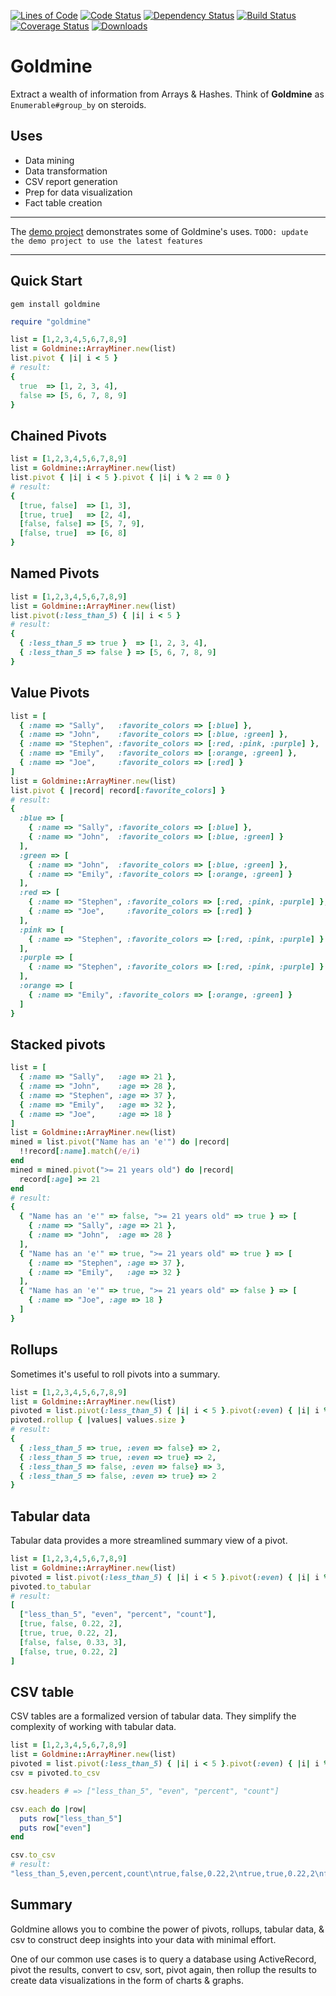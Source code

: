 [![Lines of Code](http://img.shields.io/badge/lines_of_code-117-brightgreen.svg?style=flat)](http://blog.codinghorror.com/the-best-code-is-no-code-at-all/)
[![Code Status](http://img.shields.io/codeclimate/github/hopsoft/goldmine.svg?style=flat)](https://codeclimate.com/github/hopsoft/goldmine)
[![Dependency Status](http://img.shields.io/gemnasium/hopsoft/goldmine.svg?style=flat)](https://gemnasium.com/hopsoft/goldmine)
[![Build Status](http://img.shields.io/travis/hopsoft/goldmine.svg?style=flat)](https://travis-ci.org/hopsoft/goldmine)
[![Coverage Status](https://img.shields.io/coveralls/hopsoft/goldmine.svg?style=flat)](https://coveralls.io/r/hopsoft/goldmine?branch=master)
[![Downloads](http://img.shields.io/gem/dt/goldmine.svg?style=flat)](http://rubygems.org/gems/goldmine)

# Goldmine

Extract a wealth of information from Arrays & Hashes.
Think of __Goldmine__ as `Enumerable#group_by` on steroids.

## Uses

- Data mining
- Data transformation
- CSV report generation
- Prep for data visualization
- Fact table creation

---

The [demo project](http://hopsoft.github.io/goldmine/) demonstrates some of Goldmine's uses.
`TODO: update the demo project to use the latest features`

---

## Quick Start

```
gem install goldmine
```

```ruby
require "goldmine"

list = [1,2,3,4,5,6,7,8,9]
list = Goldmine::ArrayMiner.new(list)
list.pivot { |i| i < 5 }
# result:
{
  true  => [1, 2, 3, 4],
  false => [5, 6, 7, 8, 9]
}
```

## Chained Pivots

```ruby
list = [1,2,3,4,5,6,7,8,9]
list = Goldmine::ArrayMiner.new(list)
list.pivot { |i| i < 5 }.pivot { |i| i % 2 == 0 }
# result:
{
  [true, false]  => [1, 3],
  [true, true]   => [2, 4],
  [false, false] => [5, 7, 9],
  [false, true]  => [6, 8]
}
```

## Named Pivots

```ruby
list = [1,2,3,4,5,6,7,8,9]
list = Goldmine::ArrayMiner.new(list)
list.pivot(:less_than_5) { |i| i < 5 }
# result:
{
  { :less_than_5 => true }  => [1, 2, 3, 4],
  { :less_than_5 => false } => [5, 6, 7, 8, 9]
}
```

## Value Pivots

```ruby
list = [
  { :name => "Sally",   :favorite_colors => [:blue] },
  { :name => "John",    :favorite_colors => [:blue, :green] },
  { :name => "Stephen", :favorite_colors => [:red, :pink, :purple] },
  { :name => "Emily",   :favorite_colors => [:orange, :green] },
  { :name => "Joe",     :favorite_colors => [:red] }
]
list = Goldmine::ArrayMiner.new(list)
list.pivot { |record| record[:favorite_colors] }
# result:
{
  :blue => [
    { :name => "Sally", :favorite_colors => [:blue] },
    { :name => "John",  :favorite_colors => [:blue, :green] }
  ],
  :green => [
    { :name => "John",  :favorite_colors => [:blue, :green] },
    { :name => "Emily", :favorite_colors => [:orange, :green] }
  ],
  :red => [
    { :name => "Stephen", :favorite_colors => [:red, :pink, :purple] },
    { :name => "Joe",     :favorite_colors => [:red] }
  ],
  :pink => [
    { :name => "Stephen", :favorite_colors => [:red, :pink, :purple] }
  ],
  :purple => [
    { :name => "Stephen", :favorite_colors => [:red, :pink, :purple] }
  ],
  :orange => [
    { :name => "Emily", :favorite_colors => [:orange, :green] }
  ]
}
```

## Stacked pivots

```ruby
list = [
  { :name => "Sally",   :age => 21 },
  { :name => "John",    :age => 28 },
  { :name => "Stephen", :age => 37 },
  { :name => "Emily",   :age => 32 },
  { :name => "Joe",     :age => 18 }
]
list = Goldmine::ArrayMiner.new(list)
mined = list.pivot("Name has an 'e'") do |record|
  !!record[:name].match(/e/i)
end
mined = mined.pivot(">= 21 years old") do |record|
  record[:age] >= 21
end
# result:
{
  { "Name has an 'e'" => false, ">= 21 years old" => true } => [
    { :name => "Sally", :age => 21 },
    { :name => "John",  :age => 28 }
  ],
  { "Name has an 'e'" => true, ">= 21 years old" => true } => [
    { :name => "Stephen", :age => 37 },
    { :name => "Emily",   :age => 32 }
  ],
  { "Name has an 'e'" => true, ">= 21 years old" => false } => [
    { :name => "Joe", :age => 18 }
  ]
}
```

## Rollups

Sometimes it's useful to roll pivots into a summary.

```ruby
list = [1,2,3,4,5,6,7,8,9]
list = Goldmine::ArrayMiner.new(list)
pivoted = list.pivot(:less_than_5) { |i| i < 5 }.pivot(:even) { |i| i % 2 == 0 }
pivoted.rollup { |values| values.size }
# result:
{
  { :less_than_5 => true, :even => false} => 2,
  { :less_than_5 => true, :even => true} => 2,
  { :less_than_5 => false, :even => false} => 3,
  { :less_than_5 => false, :even => true} => 2
}
```

## Tabular data

Tabular data provides a more streamlined summary view of a pivot.

```ruby
list = [1,2,3,4,5,6,7,8,9]
list = Goldmine::ArrayMiner.new(list)
pivoted = list.pivot(:less_than_5) { |i| i < 5 }.pivot(:even) { |i| i % 2 == 0 }
pivoted.to_tabular
# result:
[
  ["less_than_5", "even", "percent", "count"],
  [true, false, 0.22, 2],
  [true, true, 0.22, 2],
  [false, false, 0.33, 3],
  [false, true, 0.22, 2]
]
```

## CSV table

CSV tables are a formalized version of tabular data.
They simplify the complexity of working with tabular data.

```ruby
list = [1,2,3,4,5,6,7,8,9]
list = Goldmine::ArrayMiner.new(list)
pivoted = list.pivot(:less_than_5) { |i| i < 5 }.pivot(:even) { |i| i % 2 == 0 }
csv = pivoted.to_csv

csv.headers # => ["less_than_5", "even", "percent", "count"]

csv.each do |row|
  puts row["less_than_5"]
  puts row["even"]
end

csv.to_csv
# result:
"less_than_5,even,percent,count\ntrue,false,0.22,2\ntrue,true,0.22,2\nfalse,false,0.33,3\nfalse,true,0.22,2\n"
```

## Summary

Goldmine allows you to combine the power of pivots, rollups, tabular data,
& csv to construct deep insights into your data with minimal effort.

One of our common use cases is to query a database using ActiveRecord,
pivot the results, convert to csv, sort, pivot again,
then rollup the results to create data visualizations in the form of charts & graphs.

